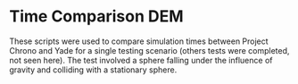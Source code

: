 # Time Comparison DEM
These scripts were used to compare simulation times between Project Chrono and Yade for a single testing scenario (others tests were completed, not seen here). The test involved a sphere falling under the influence of gravity and colliding with a stationary sphere.
